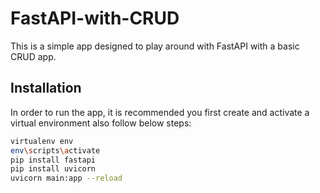 # FastAPI-with-CRUD

This is a simple app designed to play around with FastAPI with a basic CRUD app.


## Installation
In order to run the app, it is recommended you first create and activate a virtual environment also follow below steps:
```bash
virtualenv env
env\scripts\activate
pip install fastapi
pip install uvicorn
uvicorn main:app --reload
```